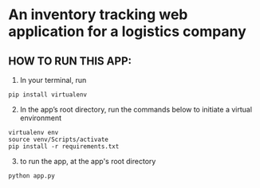 # An inventory tracking web application for a logistics company
## HOW TO RUN THIS APP:
1. In your terminal, run
```
pip install virtualenv
```

2. In the app’s root directory, run the commands below to initiate a virtual environment
```
virtualenv env
source venv/Scripts/activate
pip install -r requirements.txt
```

3. to run the app, at the app's root directory
```
python app.py
```
